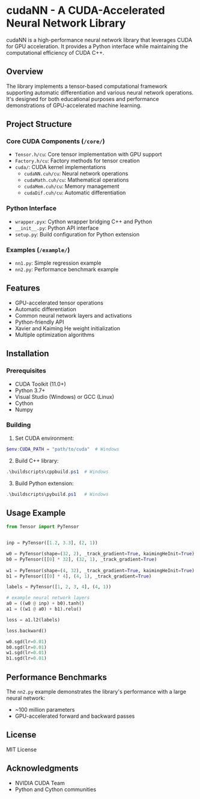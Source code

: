 # cudaNN - A CUDA-Accelerated Neural Network Library

cudaNN is a high-performance neural network library that leverages CUDA for GPU acceleration. It provides a Python interface while maintaining the computational efficiency of CUDA C++.

## Overview

The library implements a tensor-based computational framework supporting automatic differentiation and various neural network operations. It's designed for both educational purposes and performance demonstrations of GPU-accelerated machine learning.

## Project Structure

### Core CUDA Components (`/core/`)
- `Tensor.h/cu`: Core tensor implementation with GPU support
- `Factory.h/cu`: Factory methods for tensor creation
- `cuda/`: CUDA kernel implementations
    - `cudaNN.cuh/cu`: Neural network operations
    - `cudaMath.cuh/cu`: Mathematical operations
    - `cudaMem.cuh/cu`: Memory management
    - `cudaDif.cuh/cu`: Automatic differentiation 

### Python Interface
- `wrapper.pyx`: Cython wrapper bridging C++ and Python
- `__init__.py`: Python API interface
- `setup.py`: Build configuration for Python extension

### Examples (`/example/`)
- `nn1.py`: Simple regression example
- `nn2.py`: Performance benchmark example 

## Features

- GPU-accelerated tensor operations
- Automatic differentiation
- Common neural network layers and activations
- Python-friendly API
- Xavier and Kaiming He weight initialization
- Multiple optimization algorithms

## Installation

### Prerequisites
- CUDA Toolkit (11.0+)
- Python 3.7+
- Visual Studio (Windows) or GCC (Linux)
- Cython
- Numpy

### Building

1. Set CUDA environment:
```powershell
$env:CUDA_PATH = "path/to/cuda"  # Windows
```

2. Build C++ library:
```powershell
.\buildscripts\cppbuild.ps1  # Windows
```

3. Build Python extension:
```powershell
.\buildscripts\pybuild.ps1   # Windows
```

## Usage Example

```python
from Tensor import PyTensor


inp = PyTensor([1.2, 3.3], (2, 1))

w0 = PyTensor(shape=(32, 2), _track_gradient=True, kaimingHeInit=True)
b0 = PyTensor([[0] * 32], (32, 1), _track_gradient=True)
    
w1 = PyTensor(shape=(4, 32), _track_gradient=True, kaimingHeInit=True)
b1 = PyTensor([[0] * 4], (4, 1), _track_gradient=True)

labels = PyTensor([1, 2, 3, 4], (4, 1))

# example neural network layers
a0 = ((w0 @ inp) + b0).tanh()
a1 = ((w1 @ a0) + b1).relu()

loss = a1.l2(labels)

loss.backward()

w0.sgd(lr=0.01)
b0.sgd(lr=0.01)
w1.sgd(lr=0.01)
b1.sgd(lr=0.01)


```

## Performance Benchmarks

The `nn2.py` example demonstrates the library's performance with a large neural network:
- ~100 million parameters
- GPU-accelerated forward and backward passes

## License

MIT License

## Acknowledgments

- NVIDIA CUDA Team
- Python and Cython communities

